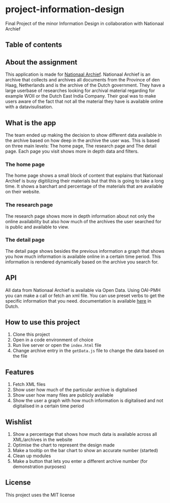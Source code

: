 # project-information-design
Final Project of the minor Information Design in collaboration with Nationaal Archief

## Table of contents
## About the assignment
This application is made for [Nationaal Archief](https://www.nationaalarchief.nl/). Nationaal Archief is an archive that collects and archives all documents from the Province of den Haag, Netherlands and is the archive of the Dutch government. They have a large userbase of researches looking for archival material regarding for example WOII or the Dutch East India Company. Their goal was to make users aware of the fact that not all the material they have is available online with a datavisulisation.

## What is the app
The team ended up making the decision to show different data available in the archive based on how deep in the archive the user was. This is based on three main levels: The home page, The research page and The detail page. Each page you visit shows more in depth data and filters. 

### The home page
The home page shows a small block of content that explains that Nationaal Archief is busy digitilizing their materials but that this is going to take a long time. It shows a barchart and percentage of the materials that are available on their website. 

### The research page
The research page shows more in depth information about not only the online availability but also how much of the archives the user searched for is public and available to view.

### The detail page
The detail page shows besides the previous information a graph that shows you how much information is available online in a certain time period. This information is rendered dynamically based on the archive you search for.

## API
All data from Nationaal Archief is available via Open Data. Using OAI-PMH you can make a call or fetch an xml file. You can use preset verbs to get the specific information that you need. documentation is available [here](https://www.nationaalarchief.nl/onderzoeken/open-data/archiefinventarissen-digitale-objecten-en-scans-van-archieven) in Dutch.

## How to use this project
1. Clone this project
2. Open in a code environment of choice
3. Run live server or open the `index.html` file
4. Change archive entry in the `getData.js` file to change the data based on the file

## Features
1. Fetch XML files 
2. Show user how much of the particular archive is digitalised
3. Show user how many files are publicly available
4. Show the user a graph with how much information is digitalised and not digitalised in a certain time period

## Wishlist
1. Show a percentage that shows how much data is available across all XML/archives in the website
2. Optimise the chart to represent the design made
3. Make a tooltip on the bar chart to show an accurate number (started)
4. Clean up modules
5. Make a button that lets you enter a different archive number (for demonstration purposes)

## License
This project uses the MIT license